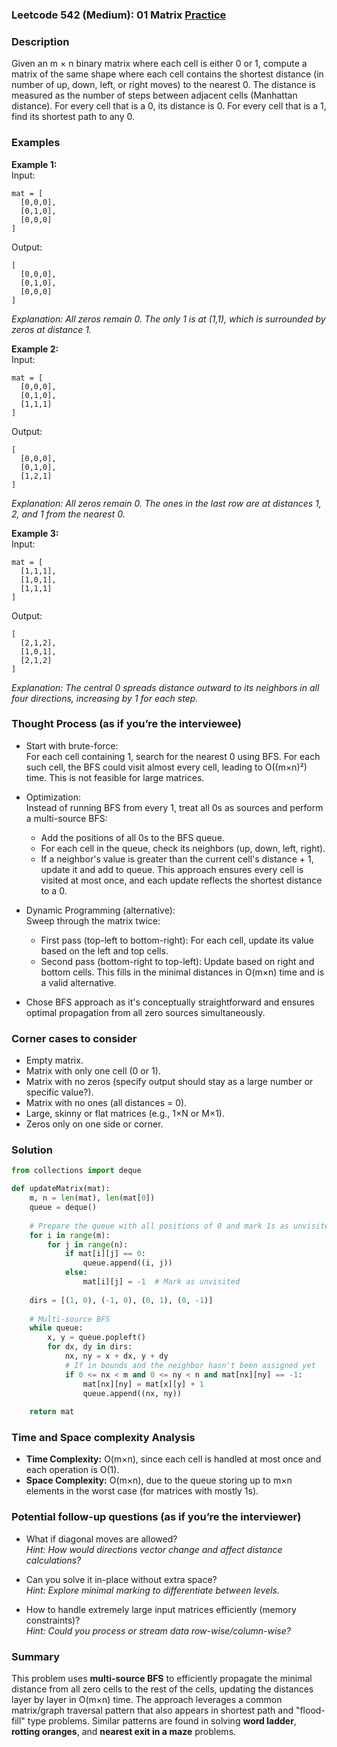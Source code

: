 ### Leetcode 542 (Medium): 01 Matrix [Practice](https://leetcode.com/problems/01-matrix)

### Description  
Given an m × n binary matrix where each cell is either 0 or 1, compute a matrix of the same shape where each cell contains the shortest distance (in number of up, down, left, or right moves) to the nearest 0. The distance is measured as the number of steps between adjacent cells (Manhattan distance). For every cell that is a 0, its distance is 0. For every cell that is a 1, find its shortest path to any 0.

### Examples  

**Example 1:**  
Input:  
```
mat = [
  [0,0,0],
  [0,1,0],
  [0,0,0]
]
```
Output:  
```
[
  [0,0,0],
  [0,1,0],
  [0,0,0]
]
```
*Explanation: All zeros remain 0. The only 1 is at (1,1), which is surrounded by zeros at distance 1.*

**Example 2:**  
Input:  
```
mat = [
  [0,0,0],
  [0,1,0],
  [1,1,1]
]
```
Output:  
```
[
  [0,0,0],
  [0,1,0],
  [1,2,1]
]
```
*Explanation: All zeros remain 0. The ones in the last row are at distances 1, 2, and 1 from the nearest 0.*

**Example 3:**  
Input:  
```
mat = [
  [1,1,1],
  [1,0,1],
  [1,1,1]
]
```
Output:  
```
[
  [2,1,2],
  [1,0,1],
  [2,1,2]
]
```
*Explanation: The central 0 spreads distance outward to its neighbors in all four directions, increasing by 1 for each step.*

### Thought Process (as if you’re the interviewee)  

- Start with brute-force:  
  For each cell containing 1, search for the nearest 0 using BFS. For each such cell, the BFS could visit almost every cell, leading to O((m×n)²) time. This is not feasible for large matrices.

- Optimization:  
  Instead of running BFS from every 1, treat all 0s as sources and perform a multi-source BFS:
    - Add the positions of all 0s to the BFS queue.
    - For each cell in the queue, check its neighbors (up, down, left, right).
    - If a neighbor's value is greater than the current cell's distance + 1, update it and add to queue.
  This approach ensures every cell is visited at most once, and each update reflects the shortest distance to a 0.

- Dynamic Programming (alternative):  
  Sweep through the matrix twice:
    - First pass (top-left to bottom-right): For each cell, update its value based on the left and top cells.
    - Second pass (bottom-right to top-left): Update based on right and bottom cells.
  This fills in the minimal distances in O(m×n) time and is a valid alternative.

- Chose BFS approach as it's conceptually straightforward and ensures optimal propagation from all zero sources simultaneously.

### Corner cases to consider  
- Empty matrix.
- Matrix with only one cell (0 or 1).
- Matrix with no zeros (specify output should stay as a large number or specific value?).
- Matrix with no ones (all distances = 0).
- Large, skinny or flat matrices (e.g., 1×N or M×1).
- Zeros only on one side or corner.

### Solution

```python
from collections import deque

def updateMatrix(mat):
    m, n = len(mat), len(mat[0])
    queue = deque()
    
    # Prepare the queue with all positions of 0 and mark 1s as unvisited (-1)
    for i in range(m):
        for j in range(n):
            if mat[i][j] == 0:
                queue.append((i, j))
            else:
                mat[i][j] = -1  # Mark as unvisited
    
    dirs = [(1, 0), (-1, 0), (0, 1), (0, -1)]
    
    # Multi-source BFS
    while queue:
        x, y = queue.popleft()
        for dx, dy in dirs:
            nx, ny = x + dx, y + dy
            # If in bounds and the neighbor hasn't been assigned yet
            if 0 <= nx < m and 0 <= ny < n and mat[nx][ny] == -1:
                mat[nx][ny] = mat[x][y] + 1
                queue.append((nx, ny))
    
    return mat
```

### Time and Space complexity Analysis  

- **Time Complexity:** O(m×n), since each cell is handled at most once and each operation is O(1).
- **Space Complexity:** O(m×n), due to the queue storing up to m×n elements in the worst case (for matrices with mostly 1s).

### Potential follow-up questions (as if you’re the interviewer)  

- What if diagonal moves are allowed?  
  *Hint: How would directions vector change and affect distance calculations?*

- Can you solve it in-place without extra space?  
  *Hint: Explore minimal marking to differentiate between levels.*

- How to handle extremely large input matrices efficiently (memory constraints)?  
  *Hint: Could you process or stream data row-wise/column-wise?*

### Summary
This problem uses **multi-source BFS** to efficiently propagate the minimal distance from all zero cells to the rest of the cells, updating the distances layer by layer in O(m×n) time. The approach leverages a common matrix/graph traversal pattern that also appears in shortest path and "flood-fill" type problems. Similar patterns are found in solving **word ladder**, **rotting oranges**, and **nearest exit in a maze** problems.